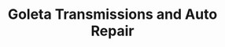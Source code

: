 ---
title: "Goleta Transmissions and Auto Repair"
url: /goleta/goleta-transmissions-and-auto-repair/
shop: Autowerkstatt
---